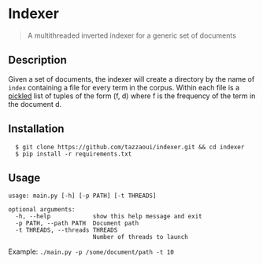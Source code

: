 # Indexer
> A multithreaded inverted indexer for a generic set of documents

## Description
Given a set of documents, the indexer will create a directory by the name of
```index``` containing a file for every term in the corpus. Within each file is a
[pickled](https://docs.python.org/3/library/pickle.html) list of tuples of the form 
(f, d) where f is the frequency of the term in the document d.
 
## Installation

```
  $ git clone https://github.com/tazzaoui/indexer.git && cd indexer
  $ pip install -r requirements.txt
```

## Usage

```
usage: main.py [-h] [-p PATH] [-t THREADS]

optional arguments:
  -h, --help            show this help message and exit
  -p PATH, --path PATH  Document path
  -t THREADS, --threads THREADS
                        Number of threads to launch
```

Example: ```./main.py -p /some/document/path -t 10```
